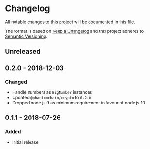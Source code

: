# Changelog

All notable changes to this project will be documented in this file.

The format is based on [Keep a Changelog](http://keepachangelog.com/en/1.0.0/)
and this project adheres to [Semantic Versioning](http://semver.org/spec/v2.0.0.html).

## Unreleased

## 0.2.0 - 2018-12-03

### Changed

- Handle numbers as `BigNumber` instances
- Updated `@phantomchain/crypto` to `0.2.0`
- Dropped node.js 9 as minimum requirement in favour of node.js 10

## 0.1.1 - 2018-07-26

### Added

- initial release

